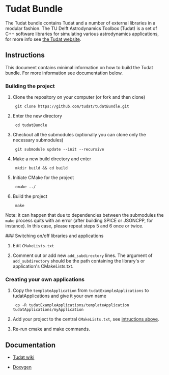 # Tudat Bundle
The Tudat bundle contains Tudat and a number of external libraries in a modular fashion. The TU Delft Astrodynamics Toolbox (Tudat) is a set of C++ software libraries for simulating various astrodynamics applications, for more info see [the Tudat website](http://tudat.tudelft.nl).

## Instructions
This document contains minimal information on how to build the Tudat bundle. For more information see documentation below.

### Building the project

1. Clone the repository on your computer (or fork and then clone)

        git clone https://github.com/tudat/tudatBundle.git

2. Enter the new directory

        cd tudatBundle

3. Checkout all the submodules (optionally you can clone only the necessary submodules)

        git submodule update --init --recursive

4. Make a new build directory and enter

        mkdir build && cd build

5. Initiate CMake for the project

        cmake ../

6. Build the project

        make

Note: it can happen that due to dependencies between the submodules the ```make``` process quits with an error (after building SPICE or JSONCPP, for instance). In this case, please repeat steps 5 and 6 once or twice.

<a name="switching_apps">
### Switching on/off libraries and applications
</a>

1. Edit ```CMakeLists.txt```

2. Comment out or add new ```add_subdirectory``` lines. The argument of ```add_subdirectory``` should be the path containing the library's or application's CMakeLists.txt.

### Creating your own applications

1. Copy the ```templateApplication``` from ```tudatExampleApplications``` to tudatApplications and give it your own name

        cp -R tudatExampleApplications/templateApplication tudatApplications/myApplication

2. Add your project to the central ```CMakeLists.txt```, see [intructions above](#switching_apps).

3. Re-run cmake and make commands.

## Documentation

* [Tudat wiki](http://tudat.tudelft.nl/projcets/tudat/wiki)

* [Doxygen](http://tudat.tudelft.nl/Doxygen/Tudat/docs/index.html)
